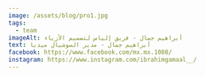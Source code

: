 ```yaml
---
image: /assets/blog/pro1.jpg
tags:
  - team
imageAlt: أبراهيم جمال - فريق إلياس لتصميم الأزياء
text: أبراهيم جمال - مدير السوشيال ميديا
facebook: https://www.facebook.com/mx.mx.1088/
instagram: https://www.instagram.com/ibrahimgamaal__/
---
```

